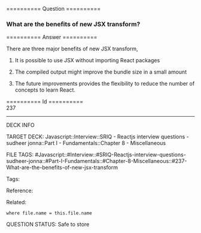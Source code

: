 ========== Question ==========  

### What are the benefits of new JSX transform?  

========== Answer ==========  

There are three major benefits of new JSX transform,

1.  It is possible to use JSX without importing React packages

2.  The compiled output might improve the bundle size in a small amount

3.  The future improvements provides the flexibility to reduce the number of
    concepts to learn React.

========== Id ==========  
237

---

DECK INFO

TARGET DECK: Javascript::Interview::SRIQ - Reactjs interview questions - sudheer jonna::Part I - Fundamentals::Chapter 8 - Miscellaneous

FILE TAGS: #Javascript::#Interview::#SRIQ-Reactjs-interview-questions-sudheer-jonna::#Part-I-Fundamentals::#Chapter-8-Miscellaneous::#237-What-are-the-benefits-of-new-jsx-transform

Tags:

Reference:

Related:

```dataview
where file.name = this.file.name
```
QUESTION STATUS: Safe to store
